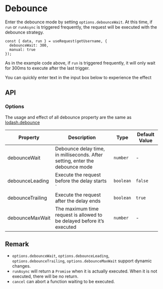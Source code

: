 # Debounce

Enter the debounce mode by setting `options.debounceWait`. At this time, if `run` or `runAsync` is triggered frequently, the request will be executed with the debounce strategy.

```tsx | pure
const { data, run } = useRequest(getUsername, {
  debounceWait: 300,
  manual: true
});
```

As in the example code above, if `run` is triggered frequently, it will only wait for 300ms to execute after the last trigger.

You can quickly enter text in the input box below to experience the effect

<code src="./demo/debounce.tsx"></code>

## API

### Options

The usage and effect of all debounce property are the same as [lodash.debounce](https://lodash.com/docs/4.17.15#debounce)

| Property         | Description                                                                  | Type      | Default Value |
| ---------------- | ---------------------------------------------------------------------------- | --------- | ------------- |
| debounceWait     | Debounce delay time, in milliseconds. After setting, enter the debounce mode | `number`  | -             |
| debounceLeading  | Execute the request before the delay starts `                                | `boolean` | `false`       |
| debounceTrailing | Execute the request after the delay ends                                     | `boolean` | `true`        |
| debounceMaxWait  | The maximum time request is allowed to be delayed before it’s executed       | `number`  | -             |

## Remark

- `options.debounceWait`, `options.debounceLeading`, `options.debounceTrailing`, `options.debounceMaxWait` support dynamic changes.
- `runAsync` will return a `Promise` when it is actually executed. When it is not executed, there will be no return.
- `cancel` can abort a function waiting to be executed.
